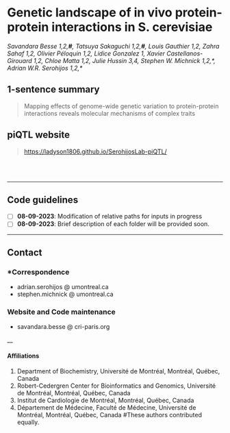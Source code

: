 # __Genetic landscape of in vivo protein-protein interactions in S. cerevisiae__
_Savandara Besse 1,2,__#__, Tatsuya Sakaguchi 1,2,__#__, Louis Gauthier 1,2, Zahra Sahaf 1,2, Olivier Péloquin 1,2, Lidice Gonzalez 1, Xavier Castellanos-Girouard 1,2, Chloe Matta 1,2, Julie Hussin 3,4, Stephen W. Michnick 1,2,\*, Adrian W.R. Serohijos 1,2,\*_
 
## 1-sentence summary
> Mapping effects of genome-wide genetic variation to protein-protein interactions reveals molecular mechanisms of complex traits 

## piQTL website 
> https://ladyson1806.github.io/SerohijosLab-piQTL/

<br><br>
____ 

## Code guidelines
- [ ] __08-09-2023__: Modification of relative paths for inputs in progress 
- [ ] __08-09-2023__: Brief description of each folder will be provided soon.

___

## Contact 

### *Correspondence
- adrian.serohijos @ umontreal.ca
- stephen.michnick @ umontreal.ca

### Website and Code maintenance
- savandara.besse @ cri-paris.org

__


#### Affiliations

  1. Department of Biochemistry, Université de Montréal, Montréal, Québec, Canada
  2. Robert-Cedergren Center for Bioinformatics and Genomics, Université de Montréal, Montréal, Québec, Canada
  3. Institut de Cardiologie de Montréal, Montréal, Québec, Canada
  4. Département de Médecine, Faculté de Médecine, Université de Montréal, Montréal, Québec, Canada
  #These authors contributed equally. 
